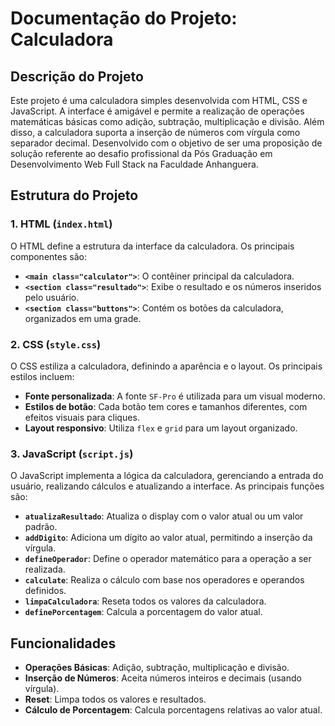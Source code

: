 # Documentação do Projeto: Calculadora

## Descrição do Projeto

Este projeto é uma calculadora simples desenvolvida com HTML, CSS e JavaScript. A interface é amigável e permite a realização de operações matemáticas básicas como adição, subtração, multiplicação e divisão. Além disso, a calculadora suporta a inserção de números com vírgula como separador decimal. Desenvolvido com o objetivo de ser uma proposição de solução referente ao desafio profissional da Pós Graduação em Desenvolvimento Web Full Stack na Faculdade Anhanguera.

## Estrutura do Projeto

### 1. HTML (`index.html`)

O HTML define a estrutura da interface da calculadora. Os principais componentes são:

- **`<main class="calculator">`**: O contêiner principal da calculadora.
- **`<section class="resultado">`**: Exibe o resultado e os números inseridos pelo usuário.
- **`<section class="buttons">`**: Contém os botões da calculadora, organizados em uma grade.



### 2. CSS (`style.css`)

O CSS estiliza a calculadora, definindo a aparência e o layout. Os principais estilos incluem:

- **Fonte personalizada**: A fonte `SF-Pro` é utilizada para um visual moderno.
- **Estilos de botão**: Cada botão tem cores e tamanhos diferentes, com efeitos visuais para cliques.
- **Layout responsivo**: Utiliza `flex` e `grid` para um layout organizado.


### 3. JavaScript (`script.js`)

O JavaScript implementa a lógica da calculadora, gerenciando a entrada do usuário, realizando cálculos e atualizando a interface. As principais funções são:

- **`atualizaResultado`**: Atualiza o display com o valor atual ou um valor padrão.
- **`addDigito`**: Adiciona um dígito ao valor atual, permitindo a inserção da vírgula.
- **`defineOperador`**: Define o operador matemático para a operação a ser realizada.
- **`calculate`**: Realiza o cálculo com base nos operadores e operandos definidos.
- **`limpaCalculadora`**: Reseta todos os valores da calculadora.
- **`definePorcentagem`**: Calcula a porcentagem do valor atual.



## Funcionalidades

- **Operações Básicas**: Adição, subtração, multiplicação e divisão.
- **Inserção de Números**: Aceita números inteiros e decimais (usando vírgula).
- **Reset**: Limpa todos os valores e resultados.
- **Cálculo de Porcentagem**: Calcula porcentagens relativas ao valor atual.
